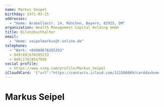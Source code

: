 ```yaml
---
name: Markus Seipel
birthday: 1971-03-25
addresses:
  - "Home: Arabellastr. 14, München, Bayern, 81925, DM"
organization: Wealth Management Capital Holding GmbH
title: Bilanzbuchhalter
email:
  - "Home: seipelmarkus@t-online.de"
telephone:
  - "Work: +04989678205292"
  - 049|89|678205233
  - 049|170|8557099
social profile:
  - https://www.xing.com/profile/Markus_Seipel
iCloudVCard: '{"url":"https://contacts.icloud.com/311500889/carddavhome/card/NjkwMzQ3NTEtZmI0MS00MmMwLWExNGEtZDk5OGEyOTFjYTdi.vcf","etag":"\"kmfhd8ja\"","data":"BEGIN:VCARD\r\nVERSION:3.0\r\nFN:\r\nN:Seipel;Markus;;;\r\nUID:69034751-fb41-42c0-a14a-d998a291ca7b\r\nBDAY;VALUE=date:1971-03-25\r\nADR;TYPE=HOME:;;Arabellastr. 14;München;Bayern;81925;DM;\r\nWP1.X-ABLABEL:Work\r\nWP2.X-ABLABEL:Work\r\nWP3.X-ABLABEL:Work\r\nWP4.X-ABLABEL:Work\r\nitem0.X-ABLABEL:xing\r\nPRODID:ez-vcard 0.9.13-fc\r\nREV:2025-04-03T22:11:47Z\r\nORG:Wealth Management Capital Holding GmbH;\r\nTITLE:Bilanzbuchhalter\r\nEMAIL;TYPE=HOME:seipelmarkus@t-online.de\r\nPHOTO;VALUE=uri:https://gateway.icloud.com/contacts/311500889/ck/card/7dea7\r\n 22749b3f71c07e52dfa476f1901\r\nTEL;TYPE=WORK:+04989678205292\r\nTEL:049|89|678205233\r\nTEL:049|170|8557099\r\nitem0.X-SOCIALPROFILE;X-USER=Markus_Seipel:https://www.xing.com/profile/Mar\r\n kus_Seipel\r\nEND:VCARD"}'
---
```

# Markus Seipel
